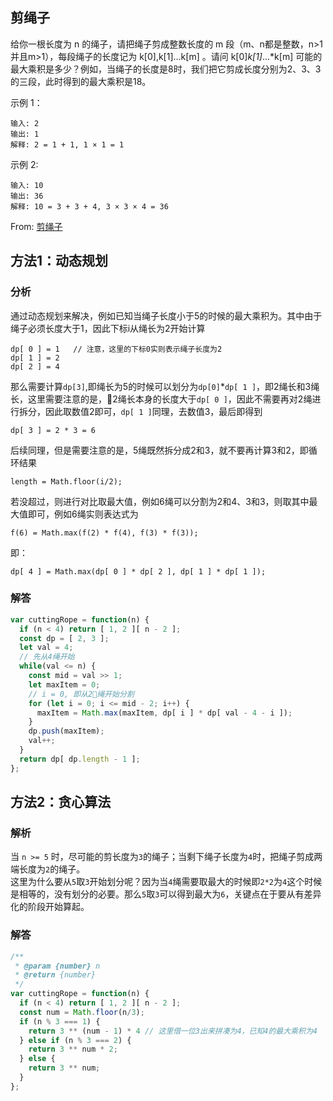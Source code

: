 ## 剪绳子
给你一根长度为 n 的绳子，请把绳子剪成整数长度的 m 段（m、n都是整数，n>1并且m>1），每段绳子的长度记为 k[0],k[1]...k[m] 。请问 k[0]*k[1]*...*k[m] 可能的最大乘积是多少？例如，当绳子的长度是8时，我们把它剪成长度分别为2、3、3的三段，此时得到的最大乘积是18。

示例 1：
```
输入: 2
输出: 1
解释: 2 = 1 + 1, 1 × 1 = 1
```
示例 2:
```
输入: 10
输出: 36
解释: 10 = 3 + 3 + 4, 3 × 3 × 4 = 36
```
From: [剪绳子](https://leetcode-cn.com/problems/jian-sheng-zi-lcof/)

## 方法1：动态规划

### 分析
通过动态规划来解决，例如已知当绳子长度小于5的时候的最大乘积为。其中由于绳子必须长度大于1，因此下标i从绳长为2开始计算   
```
dp[ 0 ] = 1   // 注意，这里的下标0实则表示绳子长度为2
dp[ 1 ] = 2
dp[ 2 ] = 4
```
那么需要计算`dp[3]`,即绳长为5的时候可以划分为`dp[0]`*`dp[ 1 ]`，即2绳长和3绳长，这里需要注意的是，2绳长本身的长度大于`dp[ 0 ]`，因此不需要再对2绳进行拆分，因此取数值2即可，`dp[ 1 ]`同理，去数值3，最后即得到
```
dp[ 3 ] = 2 * 3 = 6
```
后续同理，但是需要注意的是，5绳既然拆分成2和3，就不要再计算3和2，即循环结果
```
length = Math.floor(i/2);
```
若没超过，则进行对比取最大值，例如6绳可以分割为2和4、3和3，则取其中最大值即可，例如6绳实则表达式为
```
f(6) = Math.max(f(2) * f(4), f(3) * f(3));
```

即：
```
dp[ 4 ] = Math.max(dp[ 0 ] * dp[ 2 ], dp[ 1 ] * dp[ 1 ]);
```


### 解答
```javascript
var cuttingRope = function(n) {
  if (n < 4) return [ 1, 2 ][ n - 2 ];
  const dp = [ 2, 3 ];
  let val = 4;
  // 先从4绳开始
  while(val <= n) {
    const mid = val >> 1;
    let maxItem = 0;
    // i = 0, 即从2绳开始分割
    for (let i = 0; i <= mid - 2; i++) {
      maxItem = Math.max(maxItem, dp[ i ] * dp[ val - 4 - i ]);
    }
    dp.push(maxItem);
    val++;
  }
  return dp[ dp.length - 1 ];
};
```

## 方法2：贪心算法

### 解析
当 `n >= 5` 时，尽可能的剪长度为`3`的绳子；当剩下绳子长度为`4`时，把绳子剪成两端长度为`2`的绳子。  
这里为什么要从`5`取`3`开始划分呢？因为当`4`绳需要取最大的时候即`2*2`为`4`这个时候是相等的，没有划分的必要。那么`5`取`3`可以得到最大为`6`，关键点在于要从有差异化的阶段开始算起。

### 解答
```javascript
/**
 * @param {number} n
 * @return {number}
 */
var cuttingRope = function(n) {
  if (n < 4) return [ 1, 2 ][ n - 2 ];
  const num = Math.floor(n/3);
  if (n % 3 === 1) {
    return 3 ** (num - 1) * 4 // 这里借一位3出来拼凑为4，已知4的最大乘积为4
  } else if (n % 3 === 2) {
    return 3 ** num * 2;
  } else {
    return 3 ** num;
  }
};
```